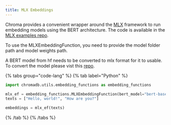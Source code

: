 ```yaml
---
title: MLX Embeddings
---
```

Chroma provides a convenient wrapper around the [MLX](https://github.com/mlfoundations/openllama) framework to run embedding models using the BERT architecture. The code is available in the [MLX examples repo](https://github.com/ml-explore/mlx-examples/).

To use the MLXEmbeddingFunction, you need to provide the model folder path and model weights path.

A BERT model from hf needs to be converted to mlx format for it to usable. To convert the model please vist this [repo](https://github.com/ml-explore/mlx-examples/tree/main/bert).


{% tabs group="code-lang" %}
{% tab label="Python" %}

```python
import chromadb.utils.embedding_functions as embedding_functions

mlx_ef = embedding_functions.MLXEmbeddingFunction(bert_model="bert-base-uncased", weights_path="bert-base-uncased/model.npz")
texts = ["Hello, world!", "How are you?"]

embeddings = mlx_ef(texts)
```

{% /tab %}
{% /tabs %}

